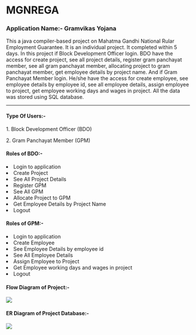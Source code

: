 <h1>MGNREGA</h1>

<h3>Application Name:- Gramvikas Yojana</h3>

<p>This a java compiler-based project on Mahatma Gandhi National Rular Employment Guarantee. It is an individual project. It completed within 5 days.
In this project if Block Development Officer login. BDO have the access for create project, see all project details, register gram panchayat member,
see all gram panchayat member, allocating project to gram panchayat member, get employee details by project name. And if Gram Panchayat Member login. He/she have the access for  create employee, see employee details by employee id, see all employee details, assign employee to project, get employee working days and wages in project. All the data was stored using SQL database.</p>
<hr>
<h4>Type Of Users:-</h4>
<p>1. Block Development Officer (BDO)</p>
<p>2. Gram Panchayat Member (GPM)</p>

<h4> Roles of BDO:-</h4>
<li> Login to application </li>
<li> Create Project </li>
<li> See All Project Details </li>
<li> Register GPM </li>
<li> See All GPM </li>
<li> Allocate Project to GPM </li>
<li> Get Employee Details by Project Name </li>
<li> Logout </li>

<h4> Roles of GPM:-</h4>
<li> Login to application </li>
<li> Create Employee </li>
<li> See Employee Details by employee id </li>
<li> See All Employee Details </li>
<li> Assign Employee to Project </li>
<li> Get Employee working days and wages in project </li>
<li> Logout </li>

<h4>Flow Diagram of Project:-</h4>
<img src =  https://user-images.githubusercontent.com/107480356/220149613-6c55a4ea-93df-44b9-9854-8658b04813ea.jpg />

<h4>ER Diagram of Project Database:-</h4>
<img src = https://user-images.githubusercontent.com/107480356/220149726-8d8cee57-5672-4640-9849-c0da635a2092.jpg />
